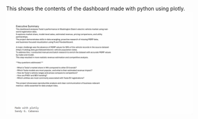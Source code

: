 This shows the contents of the dashboard made with python using plotly.
![demo_gif](output_5000ms.gif)
